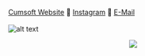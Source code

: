 
[Cumsoft Website](https://cumsoft.wixsite.com/cumsoft) 🌼 [Instagram](https://instagram.com/cumsoftcumsoft?igshid=YmMyMTA2M2Y=) 🌷 [E-Mail](cumsoft.subscribe@gmail.com)
<br><br>
![alt text](https://github.com/cumsoft/cumsoft/blob/main/cumsoftbannerspray.jpg)
<p align="center">
  <img src="https://profile-counter.glitch.me/cumsoft/count.svg" />
</p>
